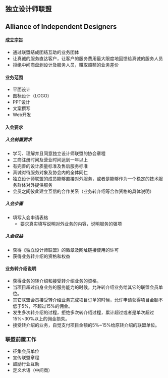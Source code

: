 ## 独立设计师联盟
## Alliance of Independent Designers
#### 成立宗旨
+ 通过联盟结成团结互助的业务团体
+ 让真诚的服务直达客户，让客户的服务费用最大限度地回馈给真诚的服务人员
+ 拒绝中间商盘剥设计及服务人员，赚取超额的业务差价
#### 业务范围
+ 平面设计
+ 图标设计（LOGO）
+ PPT设计
+ 文案撰写
+ Web开发
#### 入会要求
##### 入会前置要求
+ 学习、理解并且同意独立设计师联盟的协会章程
+ 工商注册时间及营业时间达到一年以上
+ 有完善的设计质量标准及售后服务标准
+ 真诚对待服务对象及协会内的全体同仁
+ 独立设计师联盟的成员能够直接对外服务，或者是能够作为一个稳定的技术服务群体对外提供服务
+ 会员之间彼此建立互信的合作关系（业务转介绍等合作资格的具体说明）
##### 入会步骤
+ 填写入会申请表格
  + 要求真实填写说明对外业务的内容，说明服务的强项
##### 入会权益
+ 获得《独立设计师联盟》的徽章及网址链接使用的许可
+ 获得业务转介绍的资格和权益
#### 业务转介绍说明
+ 获得业务的转介绍和接受转介绍业务的资格。
+ 当项目超过自身业务的服务能力的时候，允许转介绍业务给其它的联盟会员单位。
+ 其它联盟会员接受转介绍业务完成项目订单的时候，允许申请获得项目金额不低于5%，不超过15%的佣金。
+ 发生多次转介绍的过程，拒绝多次转介绍过程，累计超过或者是单次超过15%~30%以上的佣金损失。
+ 接受转介绍的业务，自觉支付项目金额的5%~15%给原转介绍的联盟单位。
### 联盟前置工作
+ 征集会员单位
+ 宣传联盟章程
+ 鼓励行业互助
+ 定义术语（中间商）
